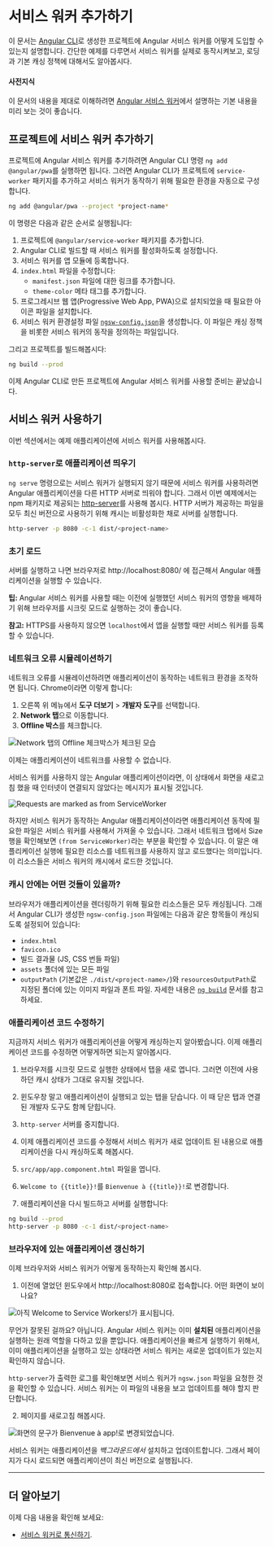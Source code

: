 <!--
# Getting started with service workers
-->
# 서비스 워커 추가하기

<!--
This document explains how to enable Angular service worker support in projects that you created with the [Angular CLI](cli). It then uses a simple example to show you a service worker in action, demonstrating loading and basic caching.
-->
이 문서는 [Angular CLI](cli)로 생성한 프로젝트에 Angular 서비스 워커를 어떻게 도입할 수 있는지 설명합니다.
간단한 예제를 다루면서 서비스 워커를 실제로 동작시켜보고, 로딩과 기본 캐싱 정책에 대해서도 알아봅시다.

<!--
#### Prerequisites
-->
#### 사전지식

<!--
A basic understanding of the information in [Introduction to Angular service workers](guide/service-worker-intro).
-->
이 문서의 내용을 제대로 이해하려면 [Angular 서비스 워커](guide/service-worker-intro)에서 설명하는 기본 내용을 미리 보는 것이 좋습니다.

<!--
## Adding a service worker to your project
-->
## 프로젝트에 서비스 워커 추가하기

<!--
To set up the Angular service worker in your project, use the CLI command `ng add @angular/pwa`. It takes care of configuring your app to use service workers by adding the `service-worker` package along
with setting up the necessary support files.
-->
프로젝트에 Angular 서비스 워커를 추기하려면 Angular CLI 명령 `ng add @angular/pwa`를 실행하면 됩니다.
그러면 Angular CLI가 프로젝트에 `service-worker` 패키지를 추가하고 서비스 워커가 동작하기 위해 필요한 환경을 자동으로 구성합니다.

```sh
ng add @angular/pwa --project *project-name*
```

<!--
The above command completes the following actions:

1. Adds the `@angular/service-worker` package to your project.
2. Enables service worker build support in the CLI.
3. Imports and registers the service worker in the app module.
4. Updates the `index.html` file:
    * Includes a link to add the `manifest.json` file.
    * Adds meta tags for `theme-color`.
5. Installs icon files to support the installed Progressive Web App (PWA).
6. Creates the service worker configuration file called [`ngsw-config.json`](/guide/service-worker-config), which specifies the caching behaviors and other settings.


 Now, build the project:
-->
이 명령은 다음과 같은 순서로 실행됩니다:

1. 프로젝트에 `@angular/service-worker` 패키지를 추가합니다.
2. Angular CLI로 빌드할 때 서비스 워커를 활성화하도록 설정합니다.
3. 서비스 워커를 앱 모듈에 등록합니다.
4. `index.html` 파일을 수정합니다:
    * `manifest.json` 파일에 대한 링크를 추가합니다.
    * `theme-color` 메타 태그를 추가합니다.
5. 프로그레시브 웹 앱(Progressive Web App, PWA)으로 설치되었을 때 필요한 아이콘 파일을 설치합니다.
6. 서비스 워커 환경설정 파일 [`ngsw-config.json`](/guide/service-worker-config)을 생성합니다. 이 파일은 캐싱 정책을 비롯한 서비스 워커의 동작을 정의하는 파일입니다.

그리고 프로젝트를 빌드해봅시다:

```sh
ng build --prod
```

<!--
The CLI project is now set up to use the Angular service worker.
-->
이제 Angular CLI로 만든 프로젝트에 Angular 서비스 워커를 사용할 준비는 끝났습니다.

<!--
## Service worker in action: a tour
-->
## 서비스 워커 사용하기

<!--
This section demonstrates a service worker in action,
using an example application.
-->
이번 섹션에서는 예제 애플리케이션에 서비스 워커를 사용해봅시다.

<!--
### Serving with `http-server`
-->
### `http-server`로 애플리케이션 띄우기

<!--
Because `ng serve` does not work with service workers, you must use a separate HTTP server to test your project locally. You can use any HTTP server. The example below uses the [http-server](https://www.npmjs.com/package/http-server) package from npm. To reduce the possibility of conflicts and avoid serving stale content, test on a dedicated port and disable caching.

To serve the directory containing your web files with `http-server`, run the following command:
-->
`ng serve` 명령으로는 서비스 워커가 실행되지 않기 때문에 서비스 워커를 사용하려면 Angular 애플리케이션을 다른 HTTP 서버로 띄워야 합니다.
그래서 이번 예제에서는 npm 패키지로 제공되는 [http-server](https://www.npmjs.com/package/http-server)를 사용해 봅시다.
HTTP 서버가 제공하는 파일을 모두 최신 버전으로 사용하기 위해 캐시는 비활성화한 채로 서버를 실행합니다.

```sh
http-server -p 8080 -c-1 dist/<project-name>
```

<!--
### Initial load
-->
### 초기 로드

<!--
With the server running, you can point your browser at http://localhost:8080/. Your application should load normally.

**Tip:** When testing Angular service workers, it's a good idea to use an incognito or private window in your browser to ensure the service worker doesn't end up reading from a previous leftover state, which can cause unexpected behavior.
-->
서버를 실행하고 나면 브라우저로 http://localhost:8080/ 에 접근해서 Angular 애플리케이션을 실행할 수 있습니다.

**팁:** Angular 서비스 워커를 사용할 때는 이전에 실행했던 서비스 워커의 영향을 배제하기 위해 브라우저를 시크릿 모드로 실행하는 것이 좋습니다.

<div class="alert is-helpful">

<!--
**Note:**
If you are not using HTTPS, the service worker will only be registered when accessing the app on `localhost`.
-->
**참고:**
HTTPS를 사용하지 않으면 `localhost`에서 앱을 실행할 때만 서비스 워커를 등록할 수 있습니다.

</div>

<!--
### Simulating a network issue
-->
### 네트워크 오류 시뮬레이션하기

<!--
To simulate a network issue, disable network interaction for your application. In Chrome:

1. Select **Tools** > **Developer Tools** (from the Chrome menu located at the top right corner).
2. Go to the **Network tab**.
3. Check the **Offline box**.
-->
네트워크 오류를 시뮬레이션하려면 애플리케이션이 동작하는 네트워크 환경을 조작하면 됩니다. Chrome이라면 이렇게 합니다:

1. 오른쪽 위 메뉴에서 **도구 더보기** > **개발자 도구**를 선택합니다.
2. **Network 탭**으로 이동합니다.
3. **Offline 박스**를 체크합니다.

<!--
<div class="lightbox">
  <img src="generated/images/guide/service-worker/offline-checkbox.png" alt="The offline checkbox in the Network tab is checked">
</div>
-->
<div class="lightbox">
  <img src="generated/images/guide/service-worker/offline-checkbox.png" alt="Network 탭의 Offline 체크박스가 체크된 모습">
</div>

<!--
Now the app has no access to network interaction.

For applications that do not use the Angular service worker, refreshing now would display Chrome's Internet disconnected page that says "There is no Internet connection".

With the addition of an Angular service worker, the application behavior changes. On a refresh, the page loads normally.

If you look at the Network tab, you can verify that the service worker is active.
-->
이제는 애플리케이션이 네트워크를 사용할 수 없습니다.

서비스 워커를 사용하지 않는 Angular 애플리케이션이라면, 이 상태에서 화면을 새로고침 했을 때 인터넷이 연결되지 않았다는 메시지가 표시될 것입니다.

<div class="lightbox">
  <img src="generated/images/guide/service-worker/sw-active.png" alt="Requests are marked as from ServiceWorker">
</div>

<!--
Notice that under the "Size" column, the requests state is `(from ServiceWorker)`. This means that the resources are not being loaded from the network. Instead, they are being loaded from the service worker's cache.
-->
하지만 서비스 워커가 동작하는 Angular 애플리케이션이라면 애플리케이션 동작에 필요한 파일은 서비스 워커를 사용해서 가져올 수 있습니다.
그래서 네트워크 탭에서 Size 행을 확인해보면 `(from ServiceWorker)`라는 부분을 확인할 수 있습니다.
이 말은 애플리케이션 실행에 필요한 리소스를 네트워크를 사용하지 않고 로드했다는 의미입니다.
이 리소스들은 서비스 워커의 캐시에서 로드한 것입니다.

<!--
### What's being cached?
-->
### 캐시 안에는 어떤 것들이 있을까?

<!--
Notice that all of the files the browser needs to render this application are cached. The `ngsw-config.json` boilerplate configuration is set up to cache the specific resources used by the CLI:

* `index.html`.
* `favicon.ico`.
* Build artifacts (JS and CSS bundles).
* Anything under `assets`.
* Images and fonts directly under the configured `outputPath` (by default `./dist/<project-name>/`) or `resourcesOutputPath`. See [`ng build`](cli/build) for more information about these options.
-->
브라우저가 애플리케이션을 렌더링하기 위해 필요한 리소스들은 모두 캐싱됩니다. 그래서 Angular CLI가 생성한 `ngsw-config.json` 파일에는 다음과 같은 항목들이 캐싱되도록 설정되어 있습니다:

* `index.html`
* `favicon.ico`
* 빌드 결과물 (JS, CSS 번들 파일)
* `assets` 폴더에 있는 모든 파일
* `outputPath` (기본값은 `./dist/<project-name>/`)와 `resourcesOutputPath`로 지정된 폴더에 있는 이미지 파일과 폰트 파일. 자세한 내용은 [`ng build`](cli/build) 문서를 참고하세요.

<div class="alert is-helpful">
<!--
Pay attention to two key points:

1. The generated `ngsw-config.json` includes a limited list of cachable fonts and images extentions. In some cases, you might want to modify the glob pattern to suit your needs.

1. If `resourcesOutputPath` or `assets` paths are modified after the generation of configuration file, you need to change the paths manually in `ngsw-config.json`.
-->

다음 두가지를 주의해야 합니다:

1. `ngsw-config.json` 파일에서 캐싱하도록 설정한 폰트와 이미지 파일의 확장자는 모든 파일을 대상으로 하는 것이 아닙니다. 이 설정을 수정해야 하는 경우도 있습니다.

1. `resourcesOutputPath`나 `assets` 경로를 변경하고 나면 이 내용을 `ngsw-config.json` 파일에도 반영해야 합니다.

</div>

<!--
### Making changes to your application
-->
### 애플리케이션 코드 수정하기

<!--
Now that you've seen how service workers cache your application, the
next step is understanding how updates work.

1. If you're testing in an incognito window, open a second blank tab. This will keep the incognito and the cache state alive during your test.

2. Close the application tab, but not the window. This should also close the Developer Tools.

3. Shut down `http-server`.

4. Next, make a change to the application, and watch the service worker install the update.

5. Open `src/app/app.component.html` for editing.

6. Change the text `Welcome to {{title}}!` to `Bienvenue à {{title}}!`.

7. Build and run the server again:
-->
지금까지 서비스 워커가 애플리케이션을 어떻게 캐싱하는지 알아봤습니다.
이제 애플리케이션 코드를 수정하면 어떻게하면 되는지 알아봅시다.

1. 브라우저를 시크릿 모드로 실행한 상태에서 탭을 새로 엽니다. 그러면 이전에 사용하던 캐시 상태가 그대로 유지될 것입니다.

2. 윈도우창 말고 애플리케이션이 실행되고 있는 탭을 닫습니다. 이 때 닫은 탭과 연결된 개발자 도구도 함께 닫힙니다.

3. `http-server` 서버를 중지합니다.

4. 이제 애플리케이션 코드를 수정해서 서비스 워커가 새로 업데이트 된 내용으로 애플리케이션을 다시 캐싱하도록 해봅시다.

5. `src/app/app.component.html` 파일을 엽니다.

6. `Welcome to {{title}}!`를 `Bienvenue à {{title}}!`로 변경합니다.

7. 애플리케이션을 다시 빌드하고 서버를 실행합니다:

```sh
ng build --prod
http-server -p 8080 -c-1 dist/<project-name>
```

<!--
### Updating your application in the browser
-->
### 브라우저에 있는 애플리케이션 갱신하기

<!--
Now look at how the browser and service worker handle the updated application.

1. Open http://localhost:8080 again in the same window. What happens?
-->
이제 브라우저와 서비스 워커가 어떻게 동작하는지 확인해 봅시다.

1. 이전에 열었던 윈도우에서 http://localhost:8080로 접속합니다. 어떤 화면이 보이나요?

<!--
<div class="lightbox">
  <img src="generated/images/guide/service-worker/welcome-msg-en.png" alt="It still says Welcome to Service Workers!">
</div>
-->
<div class="lightbox">
  <img src="generated/images/guide/service-worker/welcome-msg-en.png" alt="아직 Welcome to Service Workers!가 표시됩니다.">
</div>

<!--
What went wrong? Nothing, actually. The Angular service worker is doing its job and serving the version of the application that it has **installed**, even though there is an update available. In the interest of speed, the service worker doesn't wait to check for updates before it serves the application that it has cached.

If you look at the `http-server` logs, you can see the service worker requesting `/ngsw.json`. This is how the service worker checks for updates.

2. Refresh the page.
-->
무언가 잘못된 걸까요? 아닙니다. Angular 서비스 워커는 이미 **설치된** 애플리케이션을 실행하는 원래 역할을 다하고 있을 뿐입니다. 애플리케이션을 빠르게 실행하기 위해서, 이미 애플리케이션을 실행하고 있는 상태라면 서비스 워커는 새로운 업데이트가 있는지 확인하지 않습니다.

`http-server`가 출력한 로그를 확인해보면 서비스 워커가 `ngsw.json` 파일을 요청한 것을 확인할 수 있습니다.
서비스 워커는 이 파일의 내용을 보고 업데이트를 해야 할지 판단합니다.

2. 페이지를 새로고침 해봅시다.

<!--
<div class="lightbox">
  <img src="generated/images/guide/service-worker/welcome-msg-fr.png" alt="The text has changed to say Bienvenue à app!">
</div>
-->
<div class="lightbox">
  <img src="generated/images/guide/service-worker/welcome-msg-fr.png" alt="화면의 문구가 Bienvenue à app!로 변경되었습니다.">
</div>

<!--
The service worker installed the updated version of your app *in the background*, and the next time the page is loaded or reloaded, the service worker switches to the latest version.
-->
서비스 워커는 애플리케이션을 *백그라운드에서* 설치하고 업데이트합니다.
그래서 페이지가 다시 로드되면 애플리케이션이 최신 버전으로 실행됩니다.

<hr />

<!--
## More on Angular service workers
-->
## 더 알아보기

<!--
You may also be interested in the following:
* [Communicating with service workers](guide/service-worker-communications).
-->
이제 다음 내용을 확인해 보세요:
* [서비스 워커로 통신하기](guide/service-worker-communications).
